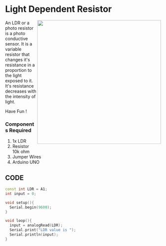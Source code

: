<h1>Light Dependent Resistor</h1>

<div>
    <img width=400 align=right src="https://github.com/Curovearth/Dive-into-Electronics/blob/main/Basics%201/10-Photoresistor%20or%20Light%20Dependent%20Resistor/light%20dependent%20resistor.png">
    <p>An LDR or a photo resistor is a photo conductive sensor. It is a variable resistor that changes it's resistance in a proportion to the light exposed to it. It's resistance decreases with the intensity of light.<br>
     
  Have Fun !</p>
    
  <h3>Components Required</h3>
  <ol>
    <li>1x LDR</li>
    <li>Resistor 10k ohm</li>
    <li>Jumper Wires</li>
    <li>Arduino UNO</li>
  </ol>
    
</div>

  
## CODE
```C++
const int LDR = A1;
int input = 0;

void setup(){
  Serial.begin(9600);
}

void loop(){
  input = analogRead(LDR);
  Serial.print("LDR value is ");
  Serial.println(input);
}

```
